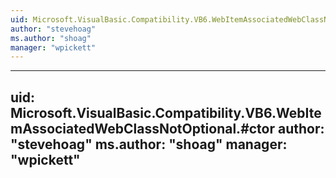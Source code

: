 ```yaml
---
uid: Microsoft.VisualBasic.Compatibility.VB6.WebItemAssociatedWebClassNotOptional
author: "stevehoag"
ms.author: "shoag"
manager: "wpickett"
---
```


---
uid: Microsoft.VisualBasic.Compatibility.VB6.WebItemAssociatedWebClassNotOptional.#ctor
author: "stevehoag"
ms.author: "shoag"
manager: "wpickett"
---
